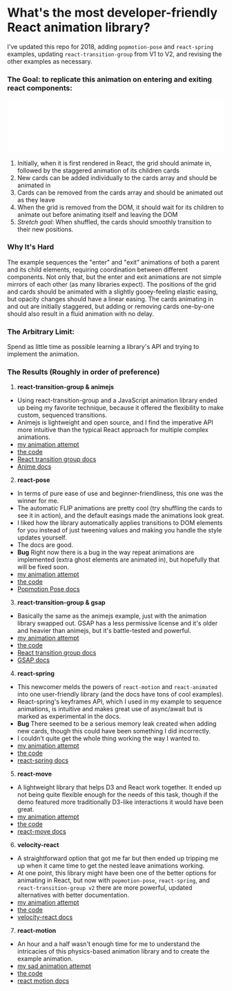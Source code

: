 # What's the most developer-friendly React animation library?

I've updated this repo for 2018, adding `popmotion-pose` and `react-spring` examples, updating `react-transition-group` from V1 to V2, and revising the other examples as necessary. 

### The Goal: to replicate this animation on entering and exiting react components:

![example animation](./src/assets/react-animation-comparison.gif)

1. Initially, when it is first rendered in React, the grid should animate in, followed by the staggered animation of its children cards
2. New cards can be added individually to the cards array and should be animated in
3. Cards can be removed from the cards array and should be animated out as they leave
4. When the grid is removed from the DOM, it should wait for its children to animate out before animating itself and leaving the DOM
5. _Stretch goal_: When shuffled, the cards should smoothly transition to their new positions.

### Why It's Hard
The example sequences the "enter" and "exit" animations of both a parent and its child elements, requiring coordination between different components. Not only that, but the enter and exit animations are not simple mirrors of each other (as many libraries expect). The positions of the grid and cards should be animated with a slightly gooey-feeling elastic easing, but opacity changes should have a linear easing. The cards animating in and out are initially staggered, but adding or removing cards one-by-one should also result in a fluid animation with no delay.

### The Arbitrary Limit: 
Spend as little time as possible learning a library's API and trying to implement the animation.

### The Results (Roughly in order of preference)

1.  **react-transition-group & animejs**

* Using react-transition-group and a JavaScript animation library ended up being my favorite technique, because it offered the flexibility to make custom, sequenced transitions.
* Animejs is lightweight and open source, and I find the imperative API more intuitive than the typical React approach for multiple complex animations.
* [my animation attempt](https://alex.holachek.com/react-animation-comparison/?selectedKind=Animation%20Examples&selectedStory=React-Transition-Group%20%2B%20animejs&full=0&addons=1&stories=1&panelRight=0&addonPanel=storybook%2Factions%2Factions-panel)
* [the code](https://github.com/aholachek/react-animation-comparison/blob/master/src/react-transition-group-anime-example.js)
* [React transition group docs](http://reactcommunity.org/react-transition-group/)
* [Anime docs](https://github.com/juliangarnier/anime)

2.  **react-pose** 
* In terms of pure ease of use and beginner-friendliness, this one was the winner for me.
* The automatic FLIP animations are pretty cool (try shuffling the cards to see it in action), and the default easings made the animations look great.
* I liked how the library automatically applies transitions to DOM elements for you instead of just tweening values and making you handle the style updates yourself.
* The docs are good.
* **Bug** Right now there is a bug in the way repeat animations are implemented (extra ghost elements are animated in), but hopefully that will be fixed soon.
* [my animation attempt](https://alex.holachek.com/react-animation-comparison/?selectedKind=Animation%20Examples&selectedStory=Popmotion%20Pose&full=0&addons=1&stories=1&panelRight=0&addonPanel=storybook%2Factions%2Factions-panel)
* [the code](https://github.com/aholachek/react-animation-comparison/blob/master/src/popmotion-pose-example.js)
* [Popmotion Pose docs](https://popmotion.io/pose/)

3.  **react-transition-group & gsap**

* Basically the same as the animejs example, just with the animation library swapped out. GSAP has a less permissive license and it's older and heavier than animejs, but it's battle-tested and powerful.
* [my animation attempt](https://alex.holachek.com/react-animation-comparison/?selectedKind=Animation%20Examples&selectedStory=React-Transition-Group%20%2B%20GSAP&full=0&addons=1&stories=1&panelRight=0&addonPanel=storybook%2Factions%2Factions-panel)
* [the code](https://github.com/aholachek/react-animation-comparison/blob/master/src/react-transition-group-gsap-example.js)
* [React transition group docs](http://reactcommunity.org/react-transition-group/)
* [GSAP docs](https://greensock.com/docs)

4.  **react-spring**

* This newcomer melds the powers of `react-motion` and `react-animated` into one user-friendly library (and the docs have tons of cool examples).
* React-spring's keyframes API, which I used in my example to sequence animations, is intuitive and makes great use of async/await but is marked as experimental in the docs.
* **Bug** There seemed to be a serious memory leak created when adding new cards, though this could have been something I did incorrectly.
* I couldn't quite get the whole thing working the way I wanted to.
* [my animation attempt](https://alex.holachek.com/react-animation-comparison/?selectedKind=Animation%20Examples&selectedStory=React-Spring&full=0&addons=1&stories=1&panelRight=0&addonPanel=storybook%2Factions%2Factions-panel)
* [the code](https://github.com/aholachek/react-animation-comparison/blob/master/src/react-spring-example.js)
* [react-spring docs](https://github.com/drcmda/react-spring)

5.  **react-move**

* A lightweight library that helps D3 and React work together. It ended up not being quite flexible enough for the needs of this task, though if the demo featured more traditionally D3-like interactions it would have been great.
* [my animation attempt](https://alex.holachek.com/react-animation-comparison/?selectedKind=Animation%20Examples&selectedStory=React-Move&full=0&addons=1&stories=1&panelRight=0&addonPanel=storybook%2Factions%2Factions-panel)
* [the code](https://github.com/aholachek/react-animation-comparison/blob/master/src/react-move-example.js)
* [react-move docs](https://react-move-example.js.org/#/)

6.  **velocity-react**

* A straightforward option that got me far but then ended up tripping me up when it came time to get the nested leave animations working.
* At one point, this library might have been one of the better options for animating in React, but now with `popmotion-pose`, `react-spring`, and `react-transition-group v2` there are more powerful, updated alternatives with better documentation.
* [my animation attempt](https://alex.holachek.com/react-animation-comparison/?selectedKind=Animation%20Examples&selectedStory=Velocity-React&full=0&addons=1&stories=1&panelRight=0&addonPanel=storybook%2Factions%2Factions-panel)
* [the code](https://github.com/aholachek/react-animation-comparison/blob/master/src/velocity-react-example.js)
* [velocity-react docs](https://github.com/google-fabric/velocity-react)

7.  **react-motion**

* An hour and a half wasn't enough time for me to understand the intricacies of this physics-based animation library and to create the example animation.
* [my sad animation attempt](https://alex.holachek.com/react-animation-comparison/?selectedKind=Animation%20Examples&selectedStory=React-Motion&full=0&addons=1&stories=1&panelRight=0&addonPanel=storybook%2Factions%2Factions-panel)
* [the code](https://github.com/aholachek/react-animation-comparison/blob/master/src/react-motion-example.js)
* [react motion docs](https://github.com/chenglou/react-motion)

